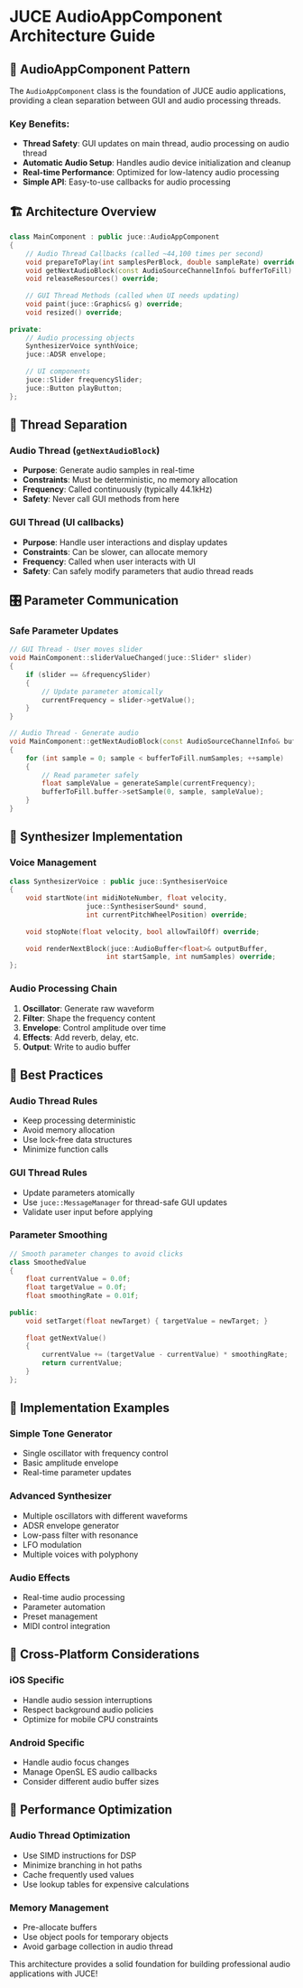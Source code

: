 # JUCE AudioAppComponent Architecture Guide

## 🎵 **AudioAppComponent Pattern**

The `AudioAppComponent` class is the foundation of JUCE audio applications, providing a clean separation between GUI and audio processing threads.

### **Key Benefits:**
- **Thread Safety**: GUI updates on main thread, audio processing on audio thread
- **Automatic Audio Setup**: Handles audio device initialization and cleanup
- **Real-time Performance**: Optimized for low-latency audio processing
- **Simple API**: Easy-to-use callbacks for audio processing

## 🏗️ **Architecture Overview**

```cpp
class MainComponent : public juce::AudioAppComponent
{
    // Audio Thread Callbacks (called ~44,100 times per second)
    void prepareToPlay(int samplesPerBlock, double sampleRate) override;
    void getNextAudioBlock(const AudioSourceChannelInfo& bufferToFill) override;
    void releaseResources() override;
    
    // GUI Thread Methods (called when UI needs updating)
    void paint(juce::Graphics& g) override;
    void resized() override;
    
private:
    // Audio processing objects
    SynthesizerVoice synthVoice;
    juce::ADSR envelope;
    
    // UI components
    juce::Slider frequencySlider;
    juce::Button playButton;
};
```

## 🔄 **Thread Separation**

### **Audio Thread** (`getNextAudioBlock`)
- **Purpose**: Generate audio samples in real-time
- **Constraints**: Must be deterministic, no memory allocation
- **Frequency**: Called continuously (typically 44.1kHz)
- **Safety**: Never call GUI methods from here

### **GUI Thread** (UI callbacks)
- **Purpose**: Handle user interactions and display updates
- **Constraints**: Can be slower, can allocate memory
- **Frequency**: Called when user interacts with UI
- **Safety**: Can safely modify parameters that audio thread reads

## 🎛️ **Parameter Communication**

### **Safe Parameter Updates**
```cpp
// GUI Thread - User moves slider
void MainComponent::sliderValueChanged(juce::Slider* slider)
{
    if (slider == &frequencySlider)
    {
        // Update parameter atomically
        currentFrequency = slider->getValue();
    }
}

// Audio Thread - Generate audio
void MainComponent::getNextAudioBlock(const AudioSourceChannelInfo& bufferToFill)
{
    for (int sample = 0; sample < bufferToFill.numSamples; ++sample)
    {
        // Read parameter safely
        float sampleValue = generateSample(currentFrequency);
        bufferToFill.buffer->setSample(0, sample, sampleValue);
    }
}
```

## 🎹 **Synthesizer Implementation**

### **Voice Management**
```cpp
class SynthesizerVoice : public juce::SynthesiserVoice
{
    void startNote(int midiNoteNumber, float velocity, 
                   juce::SynthesiserSound* sound, 
                   int currentPitchWheelPosition) override;
    
    void stopNote(float velocity, bool allowTailOff) override;
    
    void renderNextBlock(juce::AudioBuffer<float>& outputBuffer, 
                        int startSample, int numSamples) override;
};
```

### **Audio Processing Chain**
1. **Oscillator**: Generate raw waveform
2. **Filter**: Shape the frequency content
3. **Envelope**: Control amplitude over time
4. **Effects**: Add reverb, delay, etc.
5. **Output**: Write to audio buffer

## 🚀 **Best Practices**

### **Audio Thread Rules**
- Keep processing deterministic
- Avoid memory allocation
- Use lock-free data structures
- Minimize function calls

### **GUI Thread Rules**
- Update parameters atomically
- Use `juce::MessageManager` for thread-safe GUI updates
- Validate user input before applying

### **Parameter Smoothing**
```cpp
// Smooth parameter changes to avoid clicks
class SmoothedValue
{
    float currentValue = 0.0f;
    float targetValue = 0.0f;
    float smoothingRate = 0.01f;
    
public:
    void setTarget(float newTarget) { targetValue = newTarget; }
    
    float getNextValue()
    {
        currentValue += (targetValue - currentValue) * smoothingRate;
        return currentValue;
    }
};
```

## 🔧 **Implementation Examples**

### **Simple Tone Generator**
- Single oscillator with frequency control
- Basic amplitude envelope
- Real-time parameter updates

### **Advanced Synthesizer**
- Multiple oscillators with different waveforms
- ADSR envelope generator
- Low-pass filter with resonance
- LFO modulation
- Multiple voices with polyphony

### **Audio Effects**
- Real-time audio processing
- Parameter automation
- Preset management
- MIDI control integration

## 📱 **Cross-Platform Considerations**

### **iOS Specific**
- Handle audio session interruptions
- Respect background audio policies
- Optimize for mobile CPU constraints

### **Android Specific**
- Handle audio focus changes
- Manage OpenSL ES audio callbacks
- Consider different audio buffer sizes

## 🎯 **Performance Optimization**

### **Audio Thread Optimization**
- Use SIMD instructions for DSP
- Minimize branching in hot paths
- Cache frequently used values
- Use lookup tables for expensive calculations

### **Memory Management**
- Pre-allocate buffers
- Use object pools for temporary objects
- Avoid garbage collection in audio thread

This architecture provides a solid foundation for building professional audio applications with JUCE!

